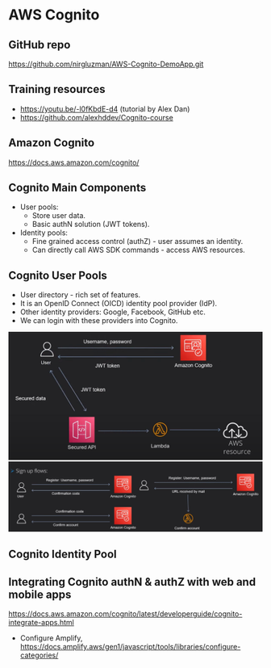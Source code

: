 # AWS Cognito

## GitHub repo

https://github.com/nirgluzman/AWS-Cognito-DemoApp.git

## Training resources

- https://youtu.be/-l0fKbdE-d4 (tutorial by Alex Dan)
- https://github.com/alexhddev/Cognito-course

## Amazon Cognito

https://docs.aws.amazon.com/cognito/

## Cognito Main Components

- User pools:
  - Store user data.
  - Basic authN solution (JWT tokens).
- Identity pools:
  - Fine grained access control (authZ) - user assumes an identity.
  - Can directly call AWS SDK commands - access AWS resources.

## Cognito User Pools

- User directory - rich set of features.
- It is an OpenID Connect (OICD) identity pool provider (IdP).
- Other identity providers: Google, Facebook, GitHub etc.
- We can login with these providers into Cognito.

![](./images/cognito-user-pools.png) ![](./images/signup-flows.png)

## Cognito Identity Pool

## Integrating Cognito authN & authZ with web and mobile apps

https://docs.aws.amazon.com/cognito/latest/developerguide/cognito-integrate-apps.html

- Configure Amplify, https://docs.amplify.aws/gen1/javascript/tools/libraries/configure-categories/
